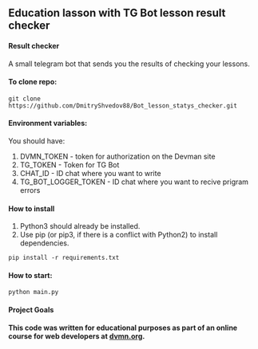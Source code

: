 ## Education lasson with TG Bot lesson result checker
#### Result checker 
A small telegram bot that sends you the results of checking your lessons.

#### To clone repo:
```git clone https://github.com/DmitryShvedov88/Bot_lesson_statys_checker.git```

#### Environment variables:
You should have:
1. DVMN_TOKEN - token for authorization on the Devman site  
2. TG_TOKEN - Token for TG Bot
3. CHAT_ID - ID chat where you want to write
4. TG_BOT_LOGGER_TOKEN - ID chat where you want to recive prigram errors

#### How to install  
1. Python3 should already be installed.  
2. Use pip (or pip3, if there is a conflict with Python2) to install dependencies. 
  
```pip install -r requirements.txt```

#### How to start:

```python main.py```

#### Project Goals 
**This code was written for educational purposes as part of an online course for web developers at [dvmn.org](https://dvmn.org/modules/).**